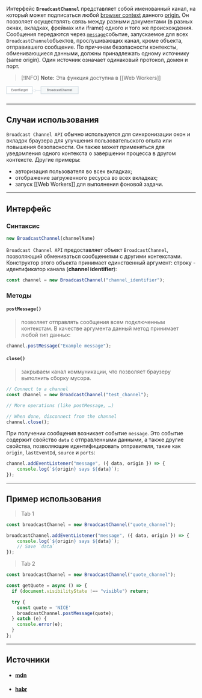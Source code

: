 Интерфейс **`BroadcastChannel`** представляет собой именованный канал, на который может подписаться любой [browser context](https://developer.mozilla.org/en-US/docs/Glossary/Browsing_context) данного [origin.](https://developer.mozilla.org/en-US/docs/Glossary/Origin) Он позволяет осуществлять связь между разными документами (в разных окнах, вкладках, фреймах или iframe) одного и того же происхождения. Сообщения передаются через [`message`](https://developer.mozilla.org/en-US/docs/Web/API/BroadcastChannel/message_event "сообщение")событие, запускаемое для всех `BroadcastChannel`объектов, прослушивающих канал, кроме объекта, отправившего сообщение. По причинам безопасности контексты, обменивающиеся данными, должны принадлежать одному источнику (same origin). Один источник означает одинаковый протокол, домен и порт.

> [!INFO] **Note:** Эта функция доступна в [[Web Workers]]

<svg viewBox="-1 -1 650 42" preserveAspectRatio="xMinYMin meet">
  <a style="text-decoration: none;" xlink:href="/en-US/docs/Web/API/EventTarget">
    <rect x="0" y="0" width="88" height="25" fill="#fff" stroke="#D4DDE4" stroke-width="2px"></rect>
    <text x="44" y="16" font-size="10px" fill="#4D4E53" text-anchor="middle">
      EventTarget
    </text>
  </a>
  <line x1="88" y1="14" x2="118" y2="14" stroke="#D4DDE4"></line>
  <polyline points="88,14 98,9 98,19 88,14" stroke="#D4DDE4" fill="#fff"></polyline>
  <a style="text-decoration: none;" xlink:href="/en-US/docs/Web/API/BroadcastChannel" aria-current="page">
    <rect x="118" y="0" width="128" height="25" fill="#F4F7F8" stroke="#D4DDE4" stroke-width="2px"></rect>
    <text x="182" y="16" font-size="10px" fill="#4D4E53" text-anchor="middle">
      BroadcastChannel
    </text>
  </a></svg>

---
## Случаи использования

`Broadcast Channel API` обычно используется для синхронизации окон и вкладок браузера для улучшения пользовательского опыта или повышения безопасности. Он также может применяться для уведомления одного контекста о завершении процесса в другом контексте. Другие примеры:

- авторизация пользователя во всех вкладках;
- отображение загруженного ресурса во всех вкладках;
- запуск [[Web Workers]] для выполнения фоновой задачи.

---
## Интерфейс

### Синтаксис

```ts
new BroadcastChannel(channelName)
```

`Broadcast Channel API` предоставляет объект `BroadcastChannel`, позволяющий обмениваться сообщениями с другими контекстами. Конструктор этого объекта принимает единственный аргумент: строку - идентификатор канала (**channel identifier**):
```ts
const channel = new BroadcastChannel("channel_identifier");
```

### Методы

#### `postMessage()`

> позволяет отправлять сообщения всем подключенным контекстам. В качестве аргумента данный метод принимает любой тип данных:

```ts
channel.postMessage("Example message");
```

#### `close()`

> закрываем канал коммуникации, что позволяет браузеру выполнить сборку мусора.

```ts
// Connect to a channel
const channel = new BroadcastChannel("test_channel");

// More operations (like postMessage, …)

// When done, disconnect from the channel
channel.close();
```

При получении сообщения возникает событие `message`. Это событие содержит свойство `data` с отправленными данными, а также другие свойства, позволяющие идентифицировать отправителя, такие как `origin`, `lastEventId`, `source` и `ports`:

```ts
channel.addEventListener("message", ({ data, origin }) => {  
	console.log(`${origin} says ${data}`);
});
```

---

## Пример использования

> Tab 1
```ts
const broadcastChannel = new BroadcastChannel("quote_channel");

broadcastChannel.addEventListener("message", ({ data, origin }) => {  
	console.log(`${origin} says ${data}`);
	// Save `data`
});
```

> Tab 2
```ts
const broadcastChannel = new BroadcastChannel("quote_channel");

const getQuote = async () => {
  if (document.visibilityState !== "visible") return;

  try {
    const quote = 'NICE'
    broadcastChannel.postMessage(quote);
  } catch (e) {
    console.error(e);
  }
};
```

---

## Источники
- #### [mdn](https://developer.mozilla.org/en-US/docs/Web/API/BroadcastChannel)
- #### [habr](https://habr.com/ru/companies/timeweb/articles/691992/)